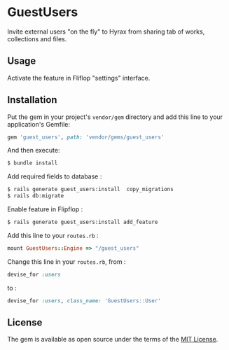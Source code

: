 # GuestUsers

Invite external users "on the fly" to Hyrax from sharing tab of works, collections and files.

## Usage

Activate the feature in Fliflop "settings" interface.

## Installation
Put the gem in your project's `vendor/gem` directory and add this line to your application's Gemfile:

```ruby
gem 'guest_users', path: 'vendor/gems/guest_users'
```

And then execute:
```bash
$ bundle install
```

Add required fields to database :

```bash
$ rails generate guest_users:install  copy_migrations
$ rails db:migrate
```

Enable feature in Flipflop :
```bash
$ rails generate guest_users:install add_feature
```
Add this line to your `routes.rb` :

```ruby
mount GuestUsers::Engine => "/guest_users"
```
Change this line in your `routes.rb`, from :

```ruby
devise_for :users
```
to :

```ruby
devise_for :users, class_name: 'GuestUsers::User'
```

## License
The gem is available as open source under the terms of the [MIT License](http://opensource.org/licenses/MIT).
